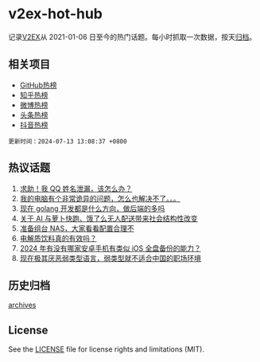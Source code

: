 # v2ex-hot-hub

 记录[V2EX](https://www.v2ex.com/)从 2021-01-06 日至今的热门话题。每小时抓取一次数据，按天[归档](archives)。
 
 ## 相关项目

- [GitHub热榜](https://github.com/lonnyzhang423/github-hot-hub)
- [知乎热榜](https://github.com/lonnyzhang423/zhihu-hot-hub)
- [微博热榜](https://github.com/lonnyzhang423/weibo-hot-hub)
- [头条热榜](https://github.com/lonnyzhang423/toutiao-hot-hub)
- [抖音热榜](https://github.com/lonnyzhang423/douyin-hot-hub)


 `更新时间：2024-07-13 13:08:37 +0800`

## 热议话题

1. [求助！我 QQ 姓名泄漏，该怎么办？](https://www.v2ex.com/t/1056904)
1. [我的电脑有个非常诡异的问题，怎么也解决不了。。。](https://www.v2ex.com/t/1056836)
1. [现在 golang 开发都是什么方向，做后端的多吗](https://www.v2ex.com/t/1056858)
1. [关于 AI 与萝卜快跑、饿了么无人配送带来社会结构性改变](https://www.v2ex.com/t/1056945)
1. [准备组台 NAS，大家看看配置合理不](https://www.v2ex.com/t/1056821)
1. [电解质饮料真的有效吗？](https://www.v2ex.com/t/1056974)
1. [2024 年有没有哪家安卓手机有类似 iOS 全盘备份的能力？](https://www.v2ex.com/t/1056845)
1. [现在极其厌恶弱类型语言，弱类型就不适合中国的职场环境](https://www.v2ex.com/t/1056990)

## 历史归档

[archives](archives)

## License

See the [LICENSE](LICENSE) file for license rights and limitations (MIT).
